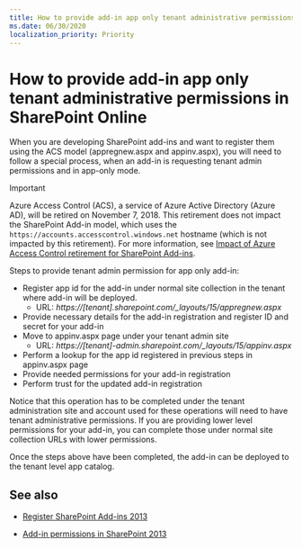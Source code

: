 ```yaml
---
title: How to provide add-in app only tenant administrative permissions in SharePoint Online
ms.date: 06/30/2020
localization_priority: Priority
---
```

How to provide add-in app only tenant administrative permissions in SharePoint Online
================================================

When you are developing SharePoint add-ins and want to register them using the ACS model (appregnew.aspx and appinv.aspx), you will need to follow a special process, when an add-in is requesting tenant admin permissions and in app-only mode. 

> [!IMPORTANT]
> Azure Access Control (ACS), a service of Azure Active Directory (Azure AD), will be retired on November 7, 2018. This retirement does not impact the SharePoint Add-in model, which uses the `https://accounts.accesscontrol.windows.net` hostname (which is not impacted by this retirement). For more information, see [Impact of Azure Access Control retirement for SharePoint Add-ins](https://developer.microsoft.com/office/blogs/impact-of-azure-access-control-deprecation-for-sharepoint-add-ins).

Steps to provide tenant admin permission for app only add-in:

- Register app id for the add-in under normal site collection in the tenant where add-in will be deployed. 
  - URL: *https://[tenant].sharepoint.com/_layouts/15/appregnew.aspx*
- Provide necessary details for the add-in registration and register ID and secret for your add-in
- Move to appinv.aspx page under your tenant admin site
  - URL: *https://[tenant]-admin.sharepoint.com/_layouts/15/appinv.aspx*
- Perform a lookup for the app id registered in previous steps in appinv.aspx page
- Provide needed permissions for your add-in registration
- Perform trust for the updated add-in registration

Notice that this operation has to be completed under the tenant administration site and account used for these operations will need to have tenant administrative permissions. If you are providing lower level permissions for your add-in, you can complete those under normal site collection URLs with lower permissions. 

Once the steps above have been completed, the add-in can be deployed to the tenant level app catalog.


## See also
<a name="bk_addresources"> </a>

- [Register SharePoint Add-ins 2013](https://msdn.microsoft.com/library/office/jj687469.aspx)
    
- [Add-in permissions in SharePoint 2013](https://msdn.microsoft.com/library/office/fp142383.aspx)

